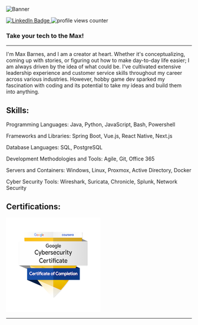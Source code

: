![Banner](/banner.gif)


<div id="badges">
  <a href="https://www.linkedin.com/in/maxbarnesdev/">
    <img src="https://img.shields.io/badge/LinkedIn-blue?style=for-the-badge&logo=linkedin&logoColor=white" alt="LinkedIn Badge" width="150" height="50"/>
  </a>
  <span>
  <img src="https://komarev.com/ghpvc/?username=Max-Barnes&style=for-the-badge&color=blueviolet" alt="profile views counter" width=auto height="50"/>
</div>



### Take your tech to the Max!
------------------------------------------------------------

I'm Max Barnes, and I am a creator at heart. Whether it's conceptualizing, coming up with stories, or figuring out how to make day-to-day life easier; I am always driven by the idea of what could be. I've cultivated extensive leadership experience and customer service skills throughout my career across various industries. However, hobby game dev sparked my fascination with coding and its potential to take my ideas and build them into anything. 

Skills:
--------------------------------------------------------------
Programming Languages: Java, Python, JavaScript, Bash, Powershell

Frameworks and Libraries: Spring Boot, Vue.js, React Native, Next.js

Database Languages: SQL, PostgreSQL

Development Methodologies and Tools: Agile, Git, Office 365 

Servers and Containers: Windows, Linux, Proxmox, Active Directory, Docker

Cyber Security Tools: Wireshark, Suricata, Chronicle, Splunk, Network Security

Certifications:
---------------------------------------------------------------
![Google Cyber Security Certification](/google-cyber-certificate.png)


---------------------------------------------------------------

